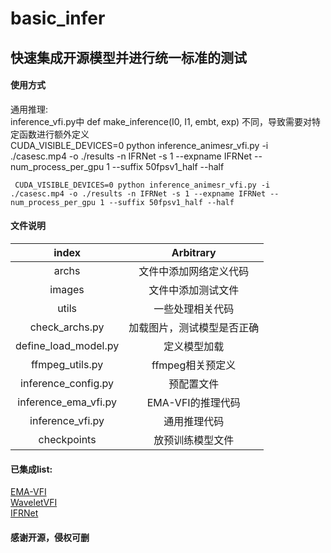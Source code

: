 # basic_infer

## 快速集成开源模型并进行统一标准的测试

#### 使用方式
通用推理:   
inference_vfi.py中 def make_inference(I0, I1, embt, exp) 不同，导致需要对特定函数进行额外定义     
CUDA_VISIBLE_DEVICES=0 python inference_animesr_vfi.py -i ./casesc.mp4 -o ./results -n IFRNet -s 1 --expname IFRNet --num_process_per_gpu 1 --suffix 50fpsv1_half --half
    
     CUDA_VISIBLE_DEVICES=0 python inference_animesr_vfi.py -i ./casesc.mp4 -o ./results -n IFRNet -s 1 --expname IFRNet --num_process_per_gpu 1 --suffix 50fpsv1_half --half    
     
#### 文件说明
| index | Arbitrary |
| :----:| :----: |
| archs | 文件中添加网络定义代码 |
| images | 文件中添加测试文件 |
| utils | 一些处理相关代码 |
| check_archs.py | 加载图片，测试模型是否正确  |
| define_load_model.py | 定义模型加载 |
| ffmpeg_utils.py | ffmpeg相关预定义 |
| inference_config.py | 预配置文件 |
| inference_ema_vfi.py | EMA-VFI的推理代码 |
| inference_vfi.py | 通用推理代码 |      
| checkpoints | 放预训练模型文件 |      
  
#### 已集成list:
[EMA-VFI](https://github.com/mcg-nju/ema-vfi)    
[WaveletVFI](https://github.com/ltkong218/WaveletVFI)    
[IFRNet](https://github.com/ltkong218/IFRNet)    
#### 感谢开源，侵权可删
